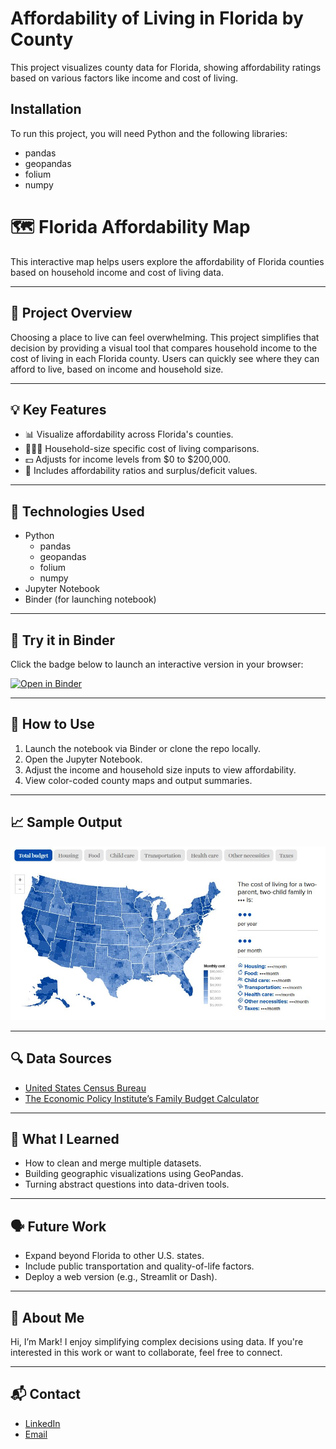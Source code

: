 # Affordability of Living in Florida by County

This project visualizes county data for Florida, showing affordability ratings based on various factors like income and cost of living.

## Installation

To run this project, you will need Python and the following libraries:
- pandas
- geopandas
- folium
- numpy

# 🗺️ Florida Affordability Map

This interactive map helps users explore the affordability of Florida counties based on household income and cost of living data.

---

## 📌 Project Overview

Choosing a place to live can feel overwhelming. This project simplifies that decision by providing a visual tool that compares household income to the cost of living in each Florida county. Users can quickly see where they can afford to live, based on income and household size.

---

## 💡 Key Features

- 📊 Visualize affordability across Florida's counties.
- 👨‍👩‍👧 Household-size specific cost of living comparisons.
- 💵 Adjusts for income levels from $0 to $200,000.
- 🧮 Includes affordability ratios and surplus/deficit values.

---

## 🧰 Technologies Used

- Python
	- pandas
	- geopandas
	- folium
	- numpy
- Jupyter Notebook
- Binder (for launching notebook)

---

## 🚀 Try it in Binder

Click the badge below to launch an interactive version in your browser:

[![Open in Binder](https://mybinder.org/badge_logo.svg)](PASTE_YOUR_BINDER_LINK_HERE)

---

## 📁 How to Use

1. Launch the notebook via Binder or clone the repo locally.
2. Open the Jupyter Notebook.
3. Adjust the income and household size inputs to view affordability.
4. View color-coded county maps and output summaries.

---

## 📈 Sample Output

![Example from Jupyter Notebooks](\images\EPI_map.JPG)

---

## 🔍 Data Sources

- [United States Census Bureau](https://data.census.gov/all?q=cost%20of%20living%20florida)
- [The Economic Policy Institute’s Family Budget Calculator](https://www.epi.org/resources/budget/budget-map/)

---

## 🧠 What I Learned

- How to clean and merge multiple datasets.
- Building geographic visualizations using GeoPandas.
- Turning abstract questions into data-driven tools.

---

## 🗣️ Future Work

- Expand beyond Florida to other U.S. states.
- Include public transportation and quality-of-life factors.
- Deploy a web version (e.g., Streamlit or Dash).

---

## 👋 About Me

Hi, I’m Mark! I enjoy simplifying complex decisions using data. If you're interested in this work or want to collaborate, feel free to connect.

---

## 📬 Contact

- [LinkedIn](www.linkedin.com/in/mark-izevbigie)
- [Email](mailto:markizevbigie@gmail.com)
